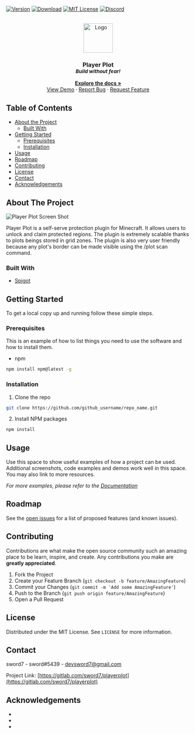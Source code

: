 <!-- PROJECT SHIELDS -->
<!--
*** I'm using markdown "reference style" links for readability.
*** Reference links are enclosed in brackets [ ] instead of parentheses ( ).
*** See the bottom of this document for the declaration of the reference variables
*** for contributors-url, forks-url, etc. This is an optional, concise syntax you may use.
*** https://www.markdownguide.org/basic-syntax/#reference-style-links
-->
[![Version][version-shield]][version-url]
[![Download][download-shield]][download-url]
[![MIT License][license-shield]][license-url]
[![Discord][discord-shield]][discord-url]

<!-- PROJECT LOGO -->
<br />
<div align="center">
  <a href="https://gitlab.com/sword7/playerplot">
    <img src="https://assets.gitlab-static.net/uploads/-/system/project/avatar/11067249/playerplot.png" alt="Logo" width="80" height="80">
  </a>

  ### Player Plot <br><sub>*Build without fear!*</sub>
  **[Explore the docs »](https://gitlab.com/sword7/playerplot)**
  <br/>
  [View Demo](https://github.com/github_username/repo_name)
  ·
  [Report Bug](https://github.com/github_username/repo_name/issues)
  ·
  [Request Feature](https://github.com/github_username/repo_name/issues)
</div>

<!-- TABLE OF CONTENTS -->
## Table of Contents

* [About the Project](#about-the-project)
  * [Built With](#built-with)
* [Getting Started](#getting-started)
  * [Prerequisites](#prerequisites)
  * [Installation](#installation)
* [Usage](#usage)
* [Roadmap](#roadmap)
* [Contributing](#contributing)
* [License](#license)
* [Contact](#contact)
* [Acknowledgements](#acknowledgements)

<!-- ABOUT THE PROJECT -->
## About The Project

![Player Plot Screen Shot](https://eclipsekingdom.com/gallery/albums/Player_Plot/small-cover.png)

Player Plot is a self-serve protection plugin for Minecraft. It allows users to unlock and claim protected regions. The plugin is extremely scalable thanks to plots beings stored in grid zones. The plugin is also very user friendly because any plot's border can be made visible using the /plot scan command.


### Built With

* [Spigot](https://www.spigotmc.org/)


<!-- GETTING STARTED -->
## Getting Started

To get a local copy up and running follow these simple steps.

### Prerequisites

This is an example of how to list things you need to use the software and how to install them.
* npm
```sh
npm install npm@latest -g
```

### Installation

1. Clone the repo
```sh
git clone https://github.com/github_username/repo_name.git
```
2. Install NPM packages
```sh
npm install
```



<!-- USAGE EXAMPLES -->
## Usage

Use this space to show useful examples of how a project can be used. Additional screenshots, code examples and demos work well in this space. You may also link to more resources.

_For more examples, please refer to the [Documentation](https://example.com)_



<!-- ROADMAP -->
## Roadmap

See the [open issues](https://github.com/github_username/repo_name/issues) for a list of proposed features (and known issues).



<!-- CONTRIBUTING -->
## Contributing

Contributions are what make the open source community such an amazing place to be learn, inspire, and create. Any contributions you make are **greatly appreciated**.

1. Fork the Project
2. Create your Feature Branch (`git checkout -b feature/AmazingFeature`)
3. Commit your Changes (`git commit -m 'Add some AmazingFeature'`)
4. Push to the Branch (`git push origin feature/AmazingFeature`)
5. Open a Pull Request



<!-- LICENSE -->
## License

Distributed under the MIT License. See `LICENSE` for more information.



<!-- CONTACT -->
## Contact

sword7 - sword#5439 - devsword7@gmail.com

Project Link: [https://gitlab.com/sword7/playerplot](https://gitlab.com/sword7/playerplot)



<!-- ACKNOWLEDGEMENTS -->
## Acknowledgements

* []()
* []()
* []()





<!-- MARKDOWN LINKS & IMAGES -->
<!-- https://www.markdownguide.org/basic-syntax/#reference-style-links -->
[version-shield]: https://img.shields.io/spiget/version/68033?label=&labelColor=EE22EE&color=FF55FF
[version-url]: https://www.spigotmc.org/resources/player-plot.68033/
[download-shield]: https://img.shields.io/spiget/downloads/68033?&color=efb61c&style=flat-square&logo=image%2Fx-icon%3Bbase64%2CAAABAAEAEBAQAAAAAAAoAQAAFgAAACgAAAAQAAAAIAAAAAEABAAAAAAAgAAAAAAAAAAAAAAAEAAAAAAAAAAAAAAAAND%2FAOhGOgA%2F6OIAAAAAAAAAAAAAAAAAAAAAAAAAAAAAAAAAAAAAAAAAAAAAAAAAAAAAAAAAAAAAAAAAAAAAAAAAAiAAAAAAAAACIAAAAAAAAAIgAAAAAAAAAAAAAAAAAAABEAAAAzMQABEQAAARMzEBERARERETMxERAAAAARMzEAAAAAAAETMwAAAAAAABEwAAAAAAAAERAAAAAAAAABAAAAAAAAAAEAAAAAAAAAAAAAAAAAAAAAAAAAD%2F%2BQAA%2F%2FkAAP%2F5AAD%2F8AAA%2BDAAAPAgAAAAAAAAAAEAAAADAADwDwAA%2FB8AAPwfAAD8HwAA%2Fj8AAP4%2FAADwBwAA
[download-url]: https://www.spigotmc.org/resources/player-plot.68033/
[license-shield]: https://img.shields.io/badge/license-MIT-green?style=flat-square
[license-url]: https://gitlab.com/sword7/playerplot/-/blob/master/LICENSE
[discord-shield]: https://img.shields.io/discord/623658924079448074?label=&style=flat&labelColor=697ec4&color=8196de&logoColor=ffffff&logo=Discord&logoWidth=20
[discord-url]: https://discord.com/invite/hKTXQBH
[product-screenshot]: images/screenshot.png

